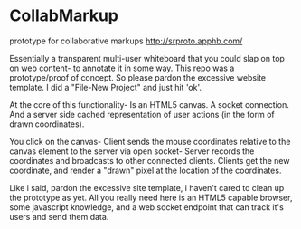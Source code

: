CollabMarkup
============

prototype for collaborative markups 
http://srproto.apphb.com/

Essentially a transparent multi-user whiteboard that you could slap on top on web content- to annotate it in some way.
This repo was a prototype/proof of concept.
So please pardon the excessive website template.  I did a "File-New Project" and just hit 'ok'.

At the core of this functionality-
Is an HTML5 canvas.  A socket connection.  And a server side cached representation of user actions (in the form of drawn coordinates).

You click on the canvas-
Client sends the mouse coordinates relative to the canvas element to the server via open socket-
Server records the coordinates and broadcasts to other connected clients.
Clients get the new coordinate, and render a "drawn" pixel at the location of the coordinates.

Like i said, pardon the excessive site template, i haven't cared to clean up the prototype as yet.
All you really need here is an HTML5 capable browser, some javascript knowledge, and a web socket endpoint that can track it's users and send them data.
